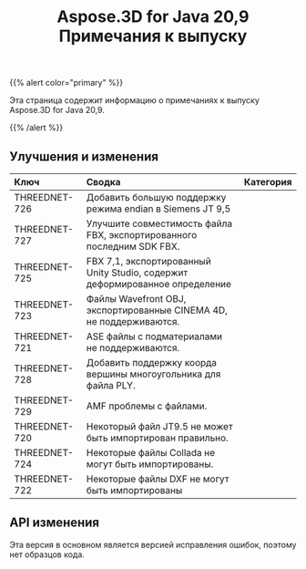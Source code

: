 ﻿---
title: Aspose.3D for Java 20,9 Примечания к выпуску
type: docs
weight: 8
url: /ru/java/aspose-3d-for-java-20-9-release-notes/
---
{{% alert color="primary" %}}

Эта страница содержит информацию о примечаниях к выпуску Aspose.3D for Java 20,9.

{{% /alert %}}
## **Улучшения и изменения**

|**Ключ**|**Сводка**|**Категория**|
|:- |:- |:- |
|THREEDNET-726 |Добавить большую поддержку режима endian в Siemens JT 9,5|
|THREEDNET-727 |Улучшите совместимость файла FBX, экспортированного последним SDK FBX.|
|THREEDNET-725 |FBX 7,1, экспортированный Unity Studio, содержит деформированное определение|
|THREEDNET-723 |Файлы Wavefront OBJ, экспортированные CINEMA 4D, не поддерживаются.|
|THREEDNET-721 |ASE файлы с подматериалами не поддерживаются.|
|THREEDNET-728 |Добавить поддержку коорда вершины многоугольника для файла PLY.|
|THREEDNET-729 |AMF проблемы с файлами.|
|THREEDNET-720 |Некоторый файл JT9.5 не может быть импортирован правильно.|
|THREEDNET-724 |Некоторые файлы Collada не могут быть импортированы.|
|THREEDNET-722 |Некоторые файлы DXF не могут быть импортированы|


## API изменения ##
Эта версия в основном является версией исправления ошибок, поэтому нет образцов кода.
